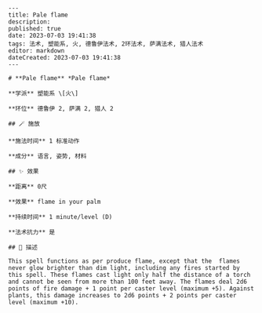 
    ---
    title: Pale flame
    description: 
    published: true
    date: 2023-07-03 19:41:38
    tags: 法术, 塑能系, 火, 德鲁伊法术, 2环法术, 萨满法术, 猎人法术
    editor: markdown
    dateCreated: 2023-07-03 19:41:38
    ---

    # **Pale flame** *Pale flame*

    **学派** 塑能系 \[火\] 

    **环位** 德鲁伊 2, 萨满 2, 猎人 2

    ## 🪄 施放

    **施法时间** 1 标准动作

    **成分** 语言, 姿势, 材料

    ## ✨ 效果  

    **距离** 0尺 

    **效果** flame in your palm 

    **持续时间** 1 minute/level (D) 

    **法术抗力** 是

    ## 📖 描述

    This spell functions as per produce flame, except that the  flames never glow brighter than dim light, including any fires started by this spell. These flames cast light only half the distance of a torch and cannot be seen from more than 100 feet away. The flames deal 2d6 points of fire damage + 1 point per caster level (maximum +5). Against plants, this damage increases to 2d6 points + 2 points per caster level (maximum +10).
    